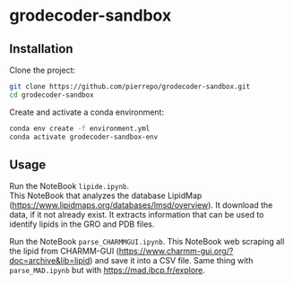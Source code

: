 # grodecoder-sandbox

## Installation
Clone the project:  
```bash
git clone https://github.com/pierrepo/grodecoder-sandbox.git
cd grodecoder-sandbox
```

Create and activate a conda environment:
```bash
conda env create -f environment.yml
conda activate grodecoder-sandbox-env
```

## Usage 
Run the NoteBook ```lipide.ipynb```.  
This NoteBook that analyzes the database LipidMap (https://www.lipidmaps.org/databases/lmsd/overview). It download the data, if it not already exist. It extracts information that can be used to identify lipids in the GRO and PDB files.  
  
Run the NoteBook ```parse_CHARMMGUI.ipynb```.
This NoteBook web scraping all the lipid from CHARMM-GUI (https://www.charmm-gui.org/?doc=archive&lib=lipid) and save it into a CSV file. 
Same thing with ```parse_MAD.ipynb``` but with https://mad.ibcp.fr/explore.
